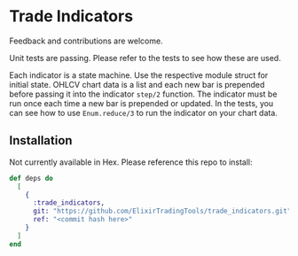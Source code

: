 # Trade Indicators

Feedback and contributions are welcome.

Unit tests are passing. Please refer to the tests to see how these are used.

Each indicator is a state machine. Use the respective module struct for initial
state. OHLCV chart data is a list and each new bar is prepended before passing it
into the indicator `step/2` function. The indicator must be run once each time a
new bar is prepended or updated. In the tests, you can see how to use
`Enum.reduce/3` to run the indicator on your chart data.


## Installation

Not currently available in Hex. Please reference this repo to install:

```elixir
def deps do
  [
    {
      :trade_indicators,
      git: "https://github.com/ElixirTradingTools/trade_indicators.git",
      ref: "<commit hash here>"
    }
  ]
end
```
